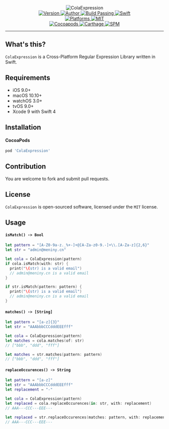 <p align="center">
  <img src="https://i.loli.net/2017/08/03/5982cf95ad718.png" alt="ColaExpression">
  <br/><a href="https://cocoapods.org/pods/ColaExpression">
  <img alt="Version" src="https://img.shields.io/badge/version-2.1.0-brightgreen.svg">
  <img alt="Author" src="https://img.shields.io/badge/author-Meniny-blue.svg">
  <img alt="Build Passing" src="https://img.shields.io/badge/build-passing-brightgreen.svg">
  <img alt="Swift" src="https://img.shields.io/badge/swift-4.0%2B-orange.svg">
  <br/>
  <img alt="Platforms" src="https://img.shields.io/badge/platform-macOS%20%7C%20iOS%20%7C%20watchOS%20%7C%20tvOS%20%7C%20Linux-lightgrey.svg">
  <img alt="MIT" src="https://img.shields.io/badge/license-MIT-blue.svg">
  <br/>
  <img alt="Cocoapods" src="https://img.shields.io/badge/cocoapods-compatible-brightgreen.svg">
  <img alt="Carthage" src="https://img.shields.io/badge/carthage-working%20on-red.svg">
  <img alt="SPM" src="https://img.shields.io/badge/swift%20package%20manager-working%20on-red.svg">
  </a>
</p>

***

## What's this?

`ColaExpression` is a Cross-Platform Regular Expression Library written in Swift.

## Requirements

* iOS 9.0+
* macOS 10.10+
* watchOS 3.0+
* tvOS 9.0+
* Xcode 9 with Swift 4

## Installation

#### CocoaPods

```ruby
pod 'ColaExpression'
```

## Contribution

You are welcome to fork and submit pull requests.

## License

`ColaExpression` is open-sourced software, licensed under the `MIT` license.

## Usage

#### `isMatch() -> Bool`

```swift
let pattern = "[A-Z0-9a-z._%+-]+@[A-Za-z0-9.-]+\\.[A-Za-z]{2,6}"
let str = "admin@meniny.cn"
```

```swift
let cola = ColaExpression(pattern)
if cola.isMatch(with: str) {
  print("\(str) is a valid email")
  // admin@meniny.cn is a valid email
}
```

```swift
if str.isMatch(pattern: pattern) {
  print("\(str) is a valid email")
  // admin@meniny.cn is a valid email
}
```

#### `matches() -> [String]`

```swift
let pattern = "[a-z]{3}"
let str = "AAAbbbCCCdddEEEfff"
```

```swift
let cola = ColaExpression(pattern)
let matches = cola.matches(of: str)
// ["bbb", "ddd", "fff"]
```

```swift
let matches = str.matches(pattern: pattern)
// ["bbb", "ddd", "fff"]
```

#### `replaceOccurences() -> String`

```swift
let pattern = "[a-z]"
let str = "AAAbbbCCCdddEEEfff"
let replacement = "-"
```

```swift
let cola = ColaExpression(pattern)
let replaced = cola.replaceOccurences(in: str, with: replacement)
// AAA---CCC---EEE---
```

```swift
let replaced = str.replaceOccurences(matches: pattern, with: replacement)
// AAA---CCC---EEE---
```
